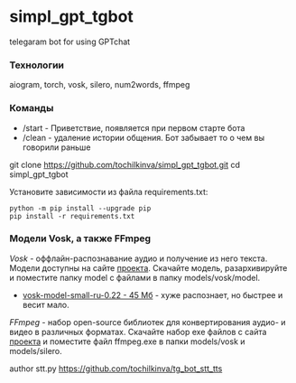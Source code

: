 # simpl_gpt_tgbot
telegaram bot for using GPTchat

### Технологии
aiogram, torch, vosk, silero, num2words, ffmpeg

### Команды
- /start - Приветствие, появляется при первом старте бота
- /clean - удаление истории общения. Бот забывает то о чем вы говорили раньше

git clone https://github.com/tochilkinva/simpl_gpt_tgbot.git
cd simpl_gpt_tgbot

Установите зависимости из файла requirements.txt:

```
python -m pip install --upgrade pip
pip install -r requirements.txt
```

### Модели Vosk, а также FFmpeg

*Vosk* - оффлайн-распознавание аудио и получение из него текста. Модели доступны на сайте [проекта](https://alphacephei.com/vosk/models "Vosk - оффлайн-распознавание аудио"). Скачайте модель, разархивируйте и поместите папку model с файлами в папку models/vosk/model.
- [vosk-model-small-ru-0.22 - 45 Мб](https://alphacephei.com/vosk/models/vosk-model-small-ru-0.22.zip "Модель vosk-model-small-ru-0.22 - 45 Мб") - хуже распознает, но быстрее и весит мало.

*FFmpeg* - набор open-source библиотек для конвертирования аудио- и видео в различных форматах.
Скачайте набор exe файлов с сайта [проекта](https://ffmpeg.org/download.html "FFmpeg - набор open-source библиотек для конвертирования аудио- и видео в различных форматах.") и поместите файл ffmpeg.exe в папки models/vosk и models/silero.

author stt.py https://github.com/tochilkinva/tg_bot_stt_tts
